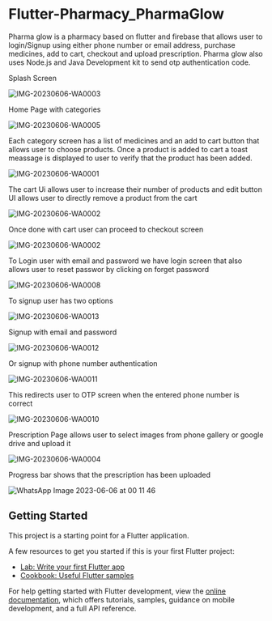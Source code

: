 # Flutter-Pharmacy_PharmaGlow

Pharma glow is a pharmacy based on flutter and firebase that allows user to login/Signup using either phone number or email address, purchase medicines, add to cart, checkout and upload prescription. Pharma glow also uses Node.js and Java Development kit to send otp authentication code.

Splash Screen

![IMG-20230606-WA0003](https://github.com/MuznaAskari/Flutter-Pharmacy_PharmaGlow/assets/96460910/8f021cfa-8f1c-4acd-bad6-54edbe38aea6)

Home Page with categories 

![IMG-20230606-WA0005](https://github.com/MuznaAskari/Flutter-Pharmacy_PharmaGlow/assets/96460910/dd25fab6-c383-4f8b-a29e-7e6af65084c2)

Each category screen has a list of medicines and an add to cart button that allows user to choose products. Once a product is added to cart a toast meassage is displayed to user to verify that the product has been added.

![IMG-20230606-WA0001](https://github.com/MuznaAskari/Flutter-Pharmacy_PharmaGlow/assets/96460910/b0603a01-7e95-4c44-9857-1f08ae8e85a6)

The cart Ui allows user to increase their number of products and edit button UI allows user to directly remove a product from the cart 

![IMG-20230606-WA0002](https://github.com/MuznaAskari/Flutter-Pharmacy_PharmaGlow/assets/96460910/6a844c92-848f-476f-886d-0537b760a639)

Once done with cart user can proceed to checkout screen

![IMG-20230606-WA0002](https://github.com/MuznaAskari/Flutter-Pharmacy_PharmaGlow/assets/96460910/6bb5097f-0433-4a84-b1cd-797398dc6877)

To Login user with email and password we have login screen that also allows user to reset passwor by clicking on forget password

![IMG-20230606-WA0008](https://github.com/MuznaAskari/Flutter-Pharmacy_PharmaGlow/assets/96460910/15529eda-fe9e-4039-bfbd-dff2a22d07e2)

To signup user has two options

![IMG-20230606-WA0013](https://github.com/MuznaAskari/Flutter-Pharmacy_PharmaGlow/assets/96460910/9ff16656-a4a6-47e9-9d98-568ad55c3100)

Signup with email and password

![IMG-20230606-WA0012](https://github.com/MuznaAskari/Flutter-Pharmacy_PharmaGlow/assets/96460910/55b92d25-60a5-413f-9ee3-c49a64a3fc1d)

Or signup with phone number authentication

![IMG-20230606-WA0011](https://github.com/MuznaAskari/Flutter-Pharmacy_PharmaGlow/assets/96460910/b4217773-496b-4633-bf8d-0d2a9705c3d8)

This redirects user to OTP screen when the entered phone number is correct

![IMG-20230606-WA0010](https://github.com/MuznaAskari/Flutter-Pharmacy_PharmaGlow/assets/96460910/48e9682c-df8d-457a-9dcb-5f4dd96ed0a2)


Prescription Page allows user to select images from phone gallery or google drive and upload it

![IMG-20230606-WA0004](https://github.com/MuznaAskari/Flutter-Pharmacy_PharmaGlow/assets/96460910/7a9747f3-c145-4b9c-9398-6b8d2a906735)

Progress bar shows that the prescription has been uploaded

![WhatsApp Image 2023-06-06 at 00 11 46](https://github.com/MuznaAskari/Flutter-Pharmacy_PharmaGlow/assets/96460910/d1f53a19-2534-46e4-b6ed-3aae29dfdba2)




## Getting Started

This project is a starting point for a Flutter application.

A few resources to get you started if this is your first Flutter project:

- [Lab: Write your first Flutter app](https://docs.flutter.dev/get-started/codelab)
- [Cookbook: Useful Flutter samples](https://docs.flutter.dev/cookbook)

For help getting started with Flutter development, view the
[online documentation](https://docs.flutter.dev/), which offers tutorials,
samples, guidance on mobile development, and a full API reference.


